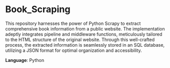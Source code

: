 # Book_Scraping

This repository harnesses the power of Python Scrapy to extract comprehensive book information from a public website. The implementation adeptly integrates pipeline and middleware functions, meticulously tailored to the HTML structure of the original website. Through this well-crafted process, the extracted information is seamlessly stored in an SQL database, utilizing a JSON format for optimal organization and accessibility. 

**Language**: Python
